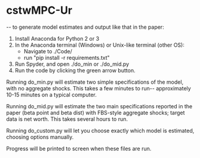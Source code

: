 # cstwMPC-Ur

-- to generate model estimates and output like that in the paper: 
1. Install Anaconda for Python 2 or 3
2. In the Anaconda terminal (Windows) or Unix-like terminal (other OS):
    - Navigate to ./Code/
    - run "pip install -r requirements.txt"
3. Run Spyder, and open ./do_min or ./do_mid.py
4. Run the code by clicking the green arrow button.

Running do_min.py will estimate two simple specifications of the model, with no aggregate shocks.
    This takes a few minutes to run-- approximately 10-15 minutes on a typical computer.

Running do_mid.py will estimate the two main specifications reported in the paper (beta point and
    beta dist) with FBS-style aggregate shocks; target data is net worth.  This takes several hours to run.

Running do_custom.py will let you choose exactly which model is estimated, choosing options manually.

Progress will be printed to screen when these files are run.